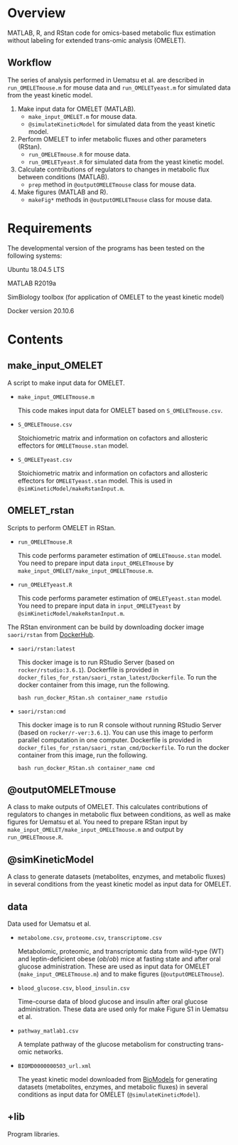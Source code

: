 # Overview

MATLAB, R, and RStan code for omics-based metabolic flux estimation without labeling for extended trans-omic analysis (OMELET).

## Workflow

The series of analysis performed in Uematsu et al. are described in `run_OMELETmouse.m` for mouse data and `run_OMELETyeast.m` for simulated data from the yeast kinetic model.

1. Make input data for OMELET (MATLAB).
   + `make_input_OMELET.m` for mouse data.
   + `@simulateKineticModel` for simulated data from the yeast kinetic model.
2. Perform OMELET to infer metabolic fluxes and other parameters (RStan).
   + `run_OMELETmouse.R` for mouse data.
   + `run_OMELETyeast.R` for simulated data from the yeast kinetic model.
3. Calculate contributions of regulators to changes in metabolic flux between conditions (MATLAB).
   + `prep` method in `@outputOMELETmouse` class for mouse data.
4. Make figures (MATLAB and R).
   + `makeFig*` methods in `@outputOMELETmouse` class for mouse data.

# Requirements

The developmental version of the programs has been tested on the following systems:

Ubuntu 18.04.5 LTS

MATLAB R2019a

SimBiology toolbox (for application of OMELET to the yeast kinetic model)

Docker version 20.10.6

# Contents

## make_input_OMELET

A script to make input data for OMELET.

+ `make_input_OMELETmouse.m`

  This code makes input data for OMELET based on `S_OMELETmouse.csv`.

+ `S_OMELETmouse.csv`

  Stoichiometric matrix and information on cofactors and allosteric effectors for `OMELETmouse.stan` model.

+ `S_OMELETyeast.csv`

  Stoichiometric matrix and information on cofactors and allosteric effectors for `OMELETyeast.stan` model. This is used in `@simKineticModel/makeRstanInput.m`.

  

## OMELET_rstan

Scripts to perform OMELET in RStan.

+ `run_OMELETmouse.R`

  This code performs parameter estimation of `OMELETmouse.stan` model. You need to prepare input data `input_OMELETmouse` by `make_input_OMELET/make_input_OMELETmouse.m`.

+ `run_OMELETyeast.R`

  This code performs parameter estimation of `OMELETyeast.stan` model. You need to prepare input data in `input_OMELETyeast` by `@simKineticModel/makeRstanInput.m`.



The RStan environment can be build by downloading docker image `saori/rstan` from [DockerHub](https://hub.docker.com/r/saori/rstan).

+ `saori/rstan:latest`

  This docker image is to run RStudio Server (based on `rocker/rstudio:3.6.1`). Dockerfile is provided in `docker_files_for_rstan/saori_rstan_latest/Dockerfile`. To run the docker container from this image, run the following.

   ```shell 
   bash run_docker_RStan.sh container_name rstudio
   ```

  

+ `saori/rstan:cmd`

  This docker image is to run R console without running RStudio Server (based on `rocker/r-ver:3.6.1`). You can use this image to perform parallel computation in one computer. Dockerfile is provided in `docker_files_for_rstan/saori_rstan_cmd/Dockerfile`. To run the docker container from this image, run the following.

  ```shell
  bash run_docker_RStan.sh container_name cmd
  ```

  

## @outputOMELETmouse

A class to make outputs of OMELET. This calculates contributions of regulators to changes in metabolic flux between conditions, as well as make figures for Uematsu et al. You need to prepare RStan input by `make_input_OMELET/make_input_OMELETmouse.m` and output by `run_OMELETmouse.R`.



## @simKineticModel

A class to generate datasets (metabolites, enzymes, and metabolic fluxes) in several conditions from the yeast kinetic model as input data for OMELET.



## data

Data used for Uematsu et al.

+ `metabolome.csv`, `proteome.csv`, `transcriptome.csv`

  Metabolomic, proteomic, and transcriptomic data from wild-type (WT) and leptin-deficient obese (*ob*/*ob*) mice at fasting state and after oral glucose administration. These are used as input data for OMELET (`make_input_OMELETmouse.m`) and to make figures (`@outputOMELETmouse`).

+ `blood_glucose.csv`, `blood_insulin.csv`

  Time-course data of blood glucose and insulin after oral glucose administration. These data are used only for make Figure S1 in Uematsu et al.

+ `pathway_matlab1.csv`

  A template pathway of the glucose metabolism for constructing trans-omic networks.

+ `BIOMD0000000503_url.xml`

  The yeast kinetic model downloaded from [BioModels](https://www.ebi.ac.uk/biomodels/BIOMD0000000503) for generating datasets (metabolites, enzymes, and metabolic fluxes) in several conditions as input data for OMELET (`@simulateKineticModel`).



## +lib

Program libraries.
